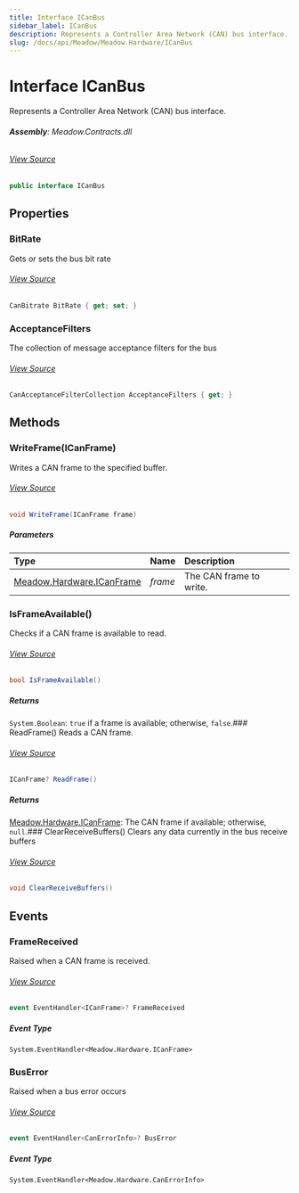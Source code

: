```yaml
---
title: Interface ICanBus
sidebar_label: ICanBus
description: Represents a Controller Area Network (CAN) bus interface.
slug: /docs/api/Meadow/Meadow.Hardware/ICanBus
---
```

# Interface ICanBus
Represents a Controller Area Network (CAN) bus interface.

###### **Assembly**: Meadow.Contracts.dll
###### [View Source](https://github.com/WildernessLabs/Meadow.Contracts.git/blob/develop/Source/Meadow.Contracts/Hardware/Contracts/PortsAndBuses/CAN/ICanBus.cs#L8)
```csharp title="Declaration"
public interface ICanBus
```
## Properties
### BitRate
Gets or sets the bus bit rate
###### [View Source](https://github.com/WildernessLabs/Meadow.Contracts.git/blob/develop/Source/Meadow.Contracts/Hardware/Contracts/PortsAndBuses/CAN/ICanBus.cs#L23)
```csharp title="Declaration"
CanBitrate BitRate { get; set; }
```
### AcceptanceFilters
The collection of message acceptance filters for the bus
###### [View Source](https://github.com/WildernessLabs/Meadow.Contracts.git/blob/develop/Source/Meadow.Contracts/Hardware/Contracts/PortsAndBuses/CAN/ICanBus.cs#L51)
```csharp title="Declaration"
CanAcceptanceFilterCollection AcceptanceFilters { get; }
```
## Methods
### WriteFrame(ICanFrame)
Writes a CAN frame to the specified buffer.
###### [View Source](https://github.com/WildernessLabs/Meadow.Contracts.git/blob/develop/Source/Meadow.Contracts/Hardware/Contracts/PortsAndBuses/CAN/ICanBus.cs#L29)
```csharp title="Declaration"
void WriteFrame(ICanFrame frame)
```

##### Parameters

| Type | Name | Description |
|:--- |:--- |:--- |
| [Meadow.Hardware.ICanFrame](../Meadow.Hardware/ICanFrame) | *frame* | The CAN frame to write. |

### IsFrameAvailable()
Checks if a CAN frame is available to read.
###### [View Source](https://github.com/WildernessLabs/Meadow.Contracts.git/blob/develop/Source/Meadow.Contracts/Hardware/Contracts/PortsAndBuses/CAN/ICanBus.cs#L35)
```csharp title="Declaration"
bool IsFrameAvailable()
```

##### Returns

`System.Boolean`: `true` if a frame is available; otherwise, `false`.### ReadFrame()
Reads a CAN frame.
###### [View Source](https://github.com/WildernessLabs/Meadow.Contracts.git/blob/develop/Source/Meadow.Contracts/Hardware/Contracts/PortsAndBuses/CAN/ICanBus.cs#L41)
```csharp title="Declaration"
ICanFrame? ReadFrame()
```

##### Returns

[Meadow.Hardware.ICanFrame](../Meadow.Hardware/ICanFrame): The CAN frame if available; otherwise, `null`.### ClearReceiveBuffers()
Clears any data currently in the bus receive buffers
###### [View Source](https://github.com/WildernessLabs/Meadow.Contracts.git/blob/develop/Source/Meadow.Contracts/Hardware/Contracts/PortsAndBuses/CAN/ICanBus.cs#L46)
```csharp title="Declaration"
void ClearReceiveBuffers()
```
## Events
### FrameReceived
Raised when a CAN frame is received.
###### [View Source](https://github.com/WildernessLabs/Meadow.Contracts.git/blob/develop/Source/Meadow.Contracts/Hardware/Contracts/PortsAndBuses/CAN/ICanBus.cs#L13)
```csharp title="Declaration"
event EventHandler<ICanFrame>? FrameReceived
```
##### Event Type
`System.EventHandler<Meadow.Hardware.ICanFrame>`
### BusError
Raised when a bus error occurs
###### [View Source](https://github.com/WildernessLabs/Meadow.Contracts.git/blob/develop/Source/Meadow.Contracts/Hardware/Contracts/PortsAndBuses/CAN/ICanBus.cs#L18)
```csharp title="Declaration"
event EventHandler<CanErrorInfo>? BusError
```
##### Event Type
`System.EventHandler<Meadow.Hardware.CanErrorInfo>`
